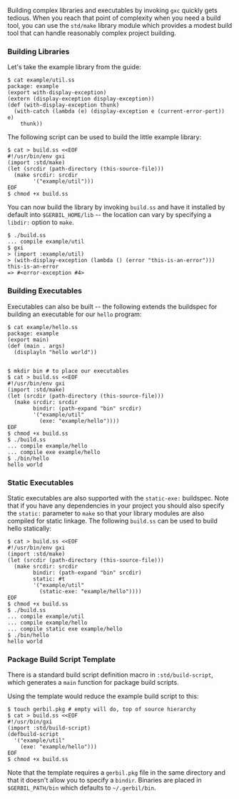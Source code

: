Building complex libraries and executables by invoking `gxc` quickly gets
tedious. When you reach that point of complexity when you need a build tool,
you can use the `std/make` library module which provides a modest build tool
that can handle reasonably complex project building.

### Building Libraries
Let's take the example library from the guide:
```
$ cat example/util.ss
package: example
(export with-display-exception)
(extern (display-exception display-exception))
(def (with-display-exception thunk)
  (with-catch (lambda (e) (display-exception e (current-error-port)) e)
    thunk))
```

The following script can be used to build the little
example library:
```
$ cat > build.ss <<EOF
#!/usr/bin/env gxi
(import :std/make)
(let (srcdir (path-directory (this-source-file)))
  (make srcdir: srcdir
        '("example/util")))
EOF
$ chmod +x build.ss

```

You can now build the library by invoking `build.ss` and have it
installed by default into `$GERBIL_HOME/lib` -- the location can
vary by specifying a `libdir:` option to `make`.
```
$ ./build.ss
... compile example/util
$ gxi
> (import :example/util)
> (with-display-exception (lambda () (error "this-is-an-error")))
this-is-an-error
=> #<error-exception #4>
```

### Building Executables
Executables can also be built -- the following extends the buildspec
for building an executable for our `hello` program:
```
$ cat example/hello.ss
package: example
(export main)
(def (main . args)
  (displayln "hello world"))


$ mkdir bin # to place our executables
$ cat > build.ss <<EOF
#!/usr/bin/env gxi
(import :std/make)
(let (srcdir (path-directory (this-source-file)))
  (make srcdir: srcdir
        bindir: (path-expand "bin" srcdir)
        '("example/util"
          (exe: "example/hello"))))
EOF
$ chmod +x build.ss
$ ./build.ss
... compile example/hello
... compile exe example/hello
$ ./bin/hello
hello world
```

### Static Executables
Static executables are also supported with the `static-exe:` buildspec.
Note that if you have any dependencies in your project you should also
specify the `static:` parameter to `make` so that your library modules
are also compiled for static linkage.
The following `build.ss` can be used to build hello statically:
```
$ cat > build.ss <<EOF
#!/usr/bin/env gxi
(import :std/make)
(let (srcdir (path-directory (this-source-file)))
  (make srcdir: srcdir
        bindir: (path-expand "bin" srcdir)
        static: #t
        '("example/util"
          (static-exe: "example/hello"))))
EOF
$ chmod +x build.ss
$ ./build.ss
... compile example/util
... compile example/hello
... compile static exe example/hello
$ ./bin/hello
hello world

```

### Package Build Script Template

There is a standard build script definition macro in `:std/build-script`,
which generates a `main` function for package build scripts.

Using the template would reduce the example build script to this:
```
$ touch gerbil.pkg # empty will do, top of source hierarchy
$ cat > build.ss <<EOF
#!/usr/bin/gxi
(import :std/build-script)
(defbuild-script
  '("example/util"
    (exe: "example/hello")))
EOF
$ chmod +x build.ss
```

Note that the template requires a `gerbil.pkg` file in the same directory
and that it doesn't allow you to specify a `bindir`. Binaries are placed
in `$GERBIL_PATH/bin` which defaults to `~/.gerbil/bin`.
